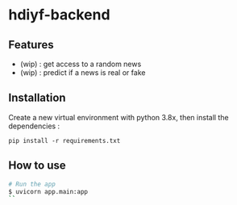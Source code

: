 # hdiyf-backend

## Features

- (wip) : get access to a random news
- (wip) : predict if a news is real or fake

## Installation

Create a new virtual environment with python 3.8x, then install the dependencies :
```
pip install -r requirements.txt
```

## How to use

```bash
# Run the app
$ uvicorn app.main:app
``